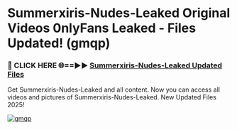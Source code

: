 # Summerxiris-Nudes-Leaked Original Videos 0nlyFans Leaked - Files Updated! (gmqp)

<h3>🔴 CLICK HERE 🌐==►► <a href="https://tinyurl.com/4mcuefdz" rel="nofollow">Summerxiris-Nudes-Leaked Updated Files</a></h3>

Get Summerxiris-Nudes-Leaked and all content. Now you can access all videos and pictures of Summerxiris-Nudes-Leaked. New Updated Files 2025!

[![gmqp](https://i.imgur.com/StAQSOY.gif)](https://tinyurl.com/4mcuefdz)
